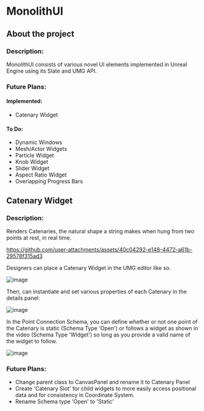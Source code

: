 # MonolithUI
## About the project
### Description: 
MonolithUI consists of various novel UI elements implemented in Unreal Engine using its Slate and UMG API.

### Future Plans:
#### Implemented:
* Catenary Widget
#### To Do:
* Dynamic Windows
* Mesh/Actor Widgets
* Particle Widget
* Knob Widget
* Slider Widget
* Aspect Ratio Widget
* Overlapping Progress Bars 

## Catenary Widget
### Description:
Renders Catenaries, the natural shape a string makes when hung from two points at rest, in real time. 

https://github.com/user-attachments/assets/40c04292-e148-4472-a61b-29578f315ad3

Designers can place a Catenary Widget in the UMG editor like so.

![image](https://github.com/user-attachments/assets/a9d96404-58ed-4810-822e-b6b5c539d8eb)

Then, can instantiate and set various properties of each Catenary in the details panel:

![image](https://github.com/user-attachments/assets/df332408-d106-4284-ab51-5ca3b46ff44e)

In the Point Connection Schema, you can define whether or not one point of the Catenary is static (Schema Type 'Open') or follows a widget as shown in the video (Schema Type 'Widget') so long as you provide a valid name of the widget to follow.

![image](https://github.com/user-attachments/assets/6a155088-2529-458e-9de2-89e7c8eaee4c)


### Future Plans:
* Change parent class to CanvasPanel and rename it to Catenary Panel
* Create 'Catenary Slot' for child widgets to more easily access positional data and for consistency in Coordinate System.
* Rename Schema type 'Open' to 'Static'
